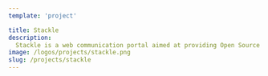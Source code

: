 ```yaml
---
template: 'project'

title: Stackle
description:
  Stackle is a web communication portal aimed at providing Open Source organizations a platform to have discussions on their GitHub projects and their issues. It provides GitHub integration, which allows the administrator of an organization to create a forum thread.
image: /logos/projects/stackle.png
slug: /projects/stackle
---
```

